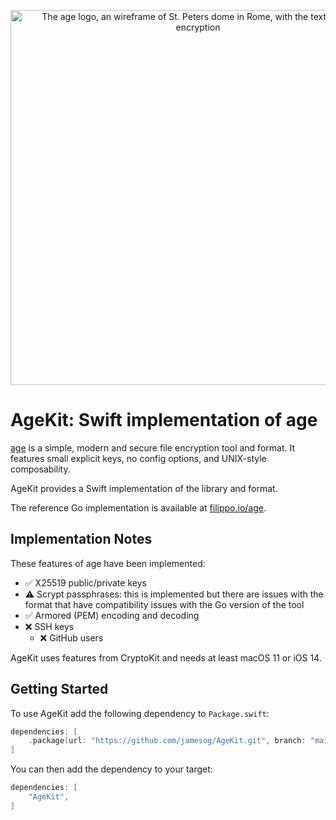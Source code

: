 <p align="center"><img alt="The age logo, an wireframe of St. Peters dome in Rome, with the text: age, file encryption" width="600" src="https://user-images.githubusercontent.com/1225294/132245842-fda4da6a-1cea-4738-a3da-2dc860861c98.png"></p>

# AgeKit: Swift implementation of age

[age](https://age-encryption.org) is a simple, modern and secure file encryption tool and format. It features small explicit keys, no config options, and UNIX-style composability.

AgeKit provides a Swift implementation of the library and format.

The reference Go implementation is available at [filippo.io/age](https://filippo.io/age).

## Implementation Notes

These features of age have been implemented:

- ✅ X25519 public/private keys
- ⚠️ Scrypt passphrases: this is implemented but there are issues with the format that have
  compatibility issues with the Go version of the tool
- ✅ Armored (PEM) encoding and decoding
- ❌ SSH keys
  - ❌ GitHub users

AgeKit uses features from CryptoKit and needs at least macOS 11 or iOS 14.

## Getting Started

To use AgeKit add the following dependency to `Package.swift`:

```swift
dependencies: [
    .package(url: "https://github.com/jamesog/AgeKit.git", branch: "main"),
]
```

You can then add the dependency to your target:

```swift
dependencies: [
    "AgeKit",
]
```
